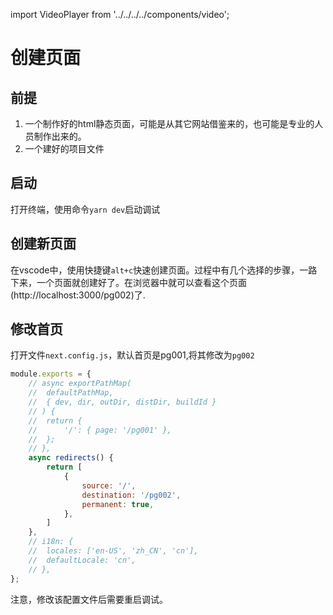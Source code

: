 import VideoPlayer from '../../../../components/video';

# 创建页面

## 前提

1. 一个制作好的html静态页面，可能是从其它网站借鉴来的，也可能是专业的人员制作出来的。
1. 一个建好的项目文件

## 启动

打开终端，使用命令`yarn dev`启动调试

## 创建新页面

在vscode中，使用快捷键`alt+c`快速创建页面。过程中有几个选择的步骤，一路下来，一个页面就创建好了。在浏览器中就可以查看这个页面(http://localhost:3000/pg002)了.

## 修改首页

打开文件`next.config.js`，默认首页是pg001,将其修改为`pg002`

```js
module.exports = {
	// async exportPathMap(
	// 	defaultPathMap,
	// 	{ dev, dir, outDir, distDir, buildId }
	// ) {
	// 	return {
	// 		'/': { page: '/pg001' },
	// 	};
	// },
	async redirects() {
		return [
			{
				source: '/',
				destination: '/pg002',
				permanent: true,
			},
		]
	},
	// i18n: {
	// 	locales: ['en-US', 'zh_CN', 'cn'],
	// 	defaultLocale: 'cn',
	// },
};

```

注意，修改该配置文件后需要重启调试。

<VideoPlayer src='/video/createpage.mp4' />
